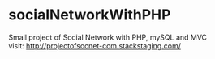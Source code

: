 # socialNetworkWithPHP

Small project of Social Network with PHP, mySQL and MVC <BR>
visit: http://projectofsocnet-com.stackstaging.com/
